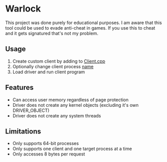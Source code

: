 # Warlock
This project was done purely for educational purposes. I am aware that this tool could be used to evade anti-cheat in games. If you use this to cheat and it gets signatured that's not my problem.



## Usage

1. Create custom client by adding to [Client.cpp](https://github.com/Tserith/Warlock/blob/master/Client/Client.cpp)
2. Optionally change client process [name](https://github.com/Tserith/Warlock/blob/master/Warlock/Common.h#L5)
3. Load driver and run client program



## Features

- Can access user memory regardless of page protection
- Driver does not create any kernel objects (excluding it's own DRIVER_OBJECT)
- Driver does not create any system threads



## Limitations

- Only supports 64-bit processes
- Only supports one client and one target process at a time
- Only accesses 8 bytes per request
